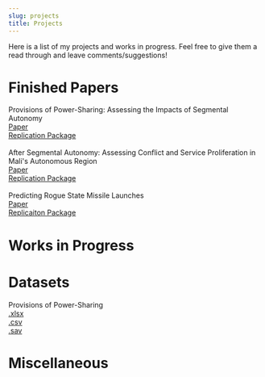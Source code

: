 ```yaml
---
slug: projects
title: Projects
---
```


Here is a list of my projects and works in progress. Feel free to give them a read through and leave comments/suggestions! 

# Finished Papers
Provisions of Power-Sharing: Assessing the Impacts of Segmental Autonomy \
[Paper](https://github.com/tjbrailey/SeniorThesis/blob/master/paper/psp.pdf) \
[Replication Package](https://github.com/tjbrailey/SeniorThesis) \
\
After Segmental Autonomy: Assessing Conflict and Service Proliferation in Mali's Autonomous Region \
[Paper](https://github.com/tjbrailey/RegionalAutonomyGIS/blob/master/paper/reg_aut_mali.pdf) \
[Replication Package](https://github.com/tjbrailey/RegionalAutonomyGIS) \
\
Predicting Rogue State Missile Launches \
[Paper](https://github.com/tjbrailey/MissileTest/blob/master/paper/rouge_state_missiles.pdf) \
[Replicaiton Package](https://github.com/tjbrailey/MissileTest)

# Works in Progress

# Datasets
Provisions of Power-Sharing \
[.xlsx]() \
[.csv]() \
[.sav]()
# Miscellaneous